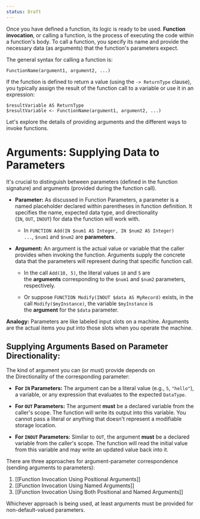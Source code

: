 ```yaml
---
status: Draft
---
```

Once you have defined a function, its logic is ready to be used. **Function invocation**, or calling a function, is the process of executing the code within a function's body. To call a function, you specify its name and provide the necessary data (as arguments) that the function's parameters expect.

The general syntax for calling a function is:

```
FunctionName(argument1, argument2, ...)
```

If the function is defined to return a value (using the `-> ReturnType` clause), you typically assign the result of the function call to a variable or use it in an expression:

```
$resultVariable AS ReturnType  
$resultVariable <- FunctionName(argument1, argument2, ...)
```

Let's explore the details of providing arguments and the different ways to invoke functions.

# Arguments: Supplying Data to Parameters

It's crucial to distinguish between parameters (defined in the function signature) and arguments (provided during the function call).

- **Parameter:** As discussed in Function Parameters, a parameter is a named placeholder declared within parentheses in function definition. It specifies the name, expected data type, and directionality (`IN`, `OUT`, `INOUT`) for data the function will work with.
	
	- In `FUNCTION Add(IN $num1 AS Integer, IN $num2 AS Integer) ...`, `$num1` and `$num2` are **parameters**.

- **Argument:** An argument is the actual value or variable that the caller provides when invoking the function. Arguments supply the concrete data that the parameters will represent during that specific function call.
	
	- In the call `Add(10, 5)`, the literal values `10` and `5` are the **arguments** corresponding to the `$num1` and `$num2` parameters, respectively.
        
    - Or suppose `FUNCTION Modify(INOUT $data AS MyRecord)` exists, in the call `Modify($myInstance)`, the variable `$myInstance` is the **argument** for the `$data` parameter.

**Analogy:** Parameters are like labeled input slots on a machine. Arguments are the actual items you put into those slots when you operate the machine.

## Supplying Arguments Based on Parameter Directionality:

The kind of argument you can (or must) provide depends on the Directionality of the corresponding parameter:

- **For `IN` Parameters:** The argument can be a literal value (e.g., `5`, `"hello"`), a variable, or any expression that evaluates to the expected `DataType`.

- **For `OUT` Parameters:** The argument **must** be a declared variable from the caller's scope. The function will write its output into this variable. You cannot pass a literal or anything that doesn't represent a modifiable storage location.

- **For `INOUT` Parameters:** Similar to `OUT`, the argument **must** be a declared variable from the caller's scope. The function will read the initial value from this variable and may write an updated value back into it.

There are three approaches for argument-parameter correspondence (sending arguments to parameters):

1. [[Function Invocation Using Positional Arguments]]
2. [[Function Invocation Using Named Arguments]]
3. [[Function Invocation Using Both Positional and Named Arguments]]

Whichever approach is being used, at least arguments must be provided for non-default-valued parameters.
